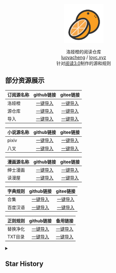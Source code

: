 <div align="center">
<img width="125" height="125" src="/订阅/洛娅橙/主页/favicon.svg" alt="luoyacheng"/>

洛娅橙的阅读仓库
<br>
<a href="https://github.com/Luoyacheng" target="_blank">luoyacheng</a> / <a href="https://loyc.xyz" target="_blank">loyc.xyz</a>  
针对[阅读3.0](https://github.com/gedoor/legado)制作的源和规则
</div>

## 部分资源展示
|订阅源名称|github链接|gitee链接|
|:--|:-:|:-:|
|洛娅橙|[一键导入](https://loyc.xyz/b/cdx.html?src=legado://import/importonline?src=https://github.com/luoyacheng/yuedu/raw/main/订阅/洛娅橙/lyc.json)|[一键导入](https://loyc.xyz/b/cdx.html?src=legado://import/importonline?src=https://gitee.com/lyc486/yuedu2/raw/main/订阅/洛娅橙/lyc.json)|
|源仓库|[一键导入](https://loyc.xyz/b/cdx.html?src=legado://import/importonline?src=https://github.com/luoyacheng/yuedu/raw/main/订阅/源仓库/yck.json)|[一键导入](https://loyc.xyz/b/cdx.html?src=legado://import/importonline?src=https://gitee.com/lyc486/yuedu2/raw/main/订阅/源仓库/yck.json)|
|导入|[一键导入](https://loyc.xyz/b/cdx.html?src=legado://import/importonline?src=https://github.com/luoyacheng/yuedu/raw/main/订阅/导入/daoru.json)|[一键导入](https://loyc.xyz/b/cdx.html?src=legado://import/importonline?src=https://gitee.com/lyc486/yuedu2/raw/main/订阅/导入/daoru.json)|

|小说源名称|github链接|gitee链接|
|:--|:-:|:-:|
|pixiv|[一键导入](https://loyc.xyz/b/cdx.html?src=legado://import/importonline?src=https://github.com/luoyacheng/yuedu/raw/main/书源/pixiv小说/pixiv.json)|[一键导入](https://loyc.xyz/b/cdx.html?src=legado://import/importonline?src=https://gitee.com/lyc486/yuedu2/raw/main/书源/pixiv小说/pixiv.json)|
|八叉|[一键导入](https://loyc.xyz/b/cdx.html?src=legado://import/importonline?src=https://github.com/luoyacheng/yuedu/raw/main/书源/八叉/8x.json)|[一键导入](https://loyc.xyz/b/cdx.html?src=legado://import/importonline?src=https://gitee.com/lyc486/yuedu2/raw/main/书源/八叉/8x.json)|

|漫画源名称|github链接|gitee链接|
|:--|:-:|:-:|
|绅士漫画|[一键导入](https://loyc.xyz/b/cdx.html?src=legado://import/importonline?src=https://github.com/luoyacheng/yuedu/raw/main/漫画/绅士漫画/shenshi.json)|[一键导入](https://loyc.xyz/b/cdx.html?src=legado://import/importonline?src=https://gitee.com/lyc486/yuedu2/raw/main/漫画/绅士漫画/shenshi.json)|
|读漫屋|[一键导入](https://loyc.xyz/b/cdx.html?src=legado://import/importonline?src=https://github.com/luoyacheng/yuedu/raw/main/漫画/读漫屋/duman.json)|[一键导入](https://loyc.xyz/b/cdx.html?src=legado://import/importonline?src=https://gitee.com/lyc486/yuedu2/raw/main/漫画/读漫屋/duman.json)|

|字典规则|github链接|gitee链接|
|:--|:-:|:-:|
|合集|[一键导入](https://loyc.xyz/b/cdx.html?src=legado://import/importonline?src=https://github.com/luoyacheng/yuedu/raw/main/字典/合集/zdhj.json)|[一键导入](https://loyc.xyz/b/cdx.html?src=legado://import/importonline?src=https://gitee.com/lyc486/yuedu2/raw/main/字典/合集/zdhj.json)|
|百度汉语|[一键导入](https://loyc.xyz/b/cdx.html?src=legado://import/importonline?src=https://github.com/luoyacheng/yuedu/raw/main/字典/百度汉语/baiducd.json)|[一键导入](https://loyc.xyz/b/cdx.html?src=legado://import/importonline?src=https://gitee.com/lyc486/yuedu2/raw/main/字典/百度汉语/baiducd.json)|

|正则规则|github链接|备用链接|
|:--|:-:|:-:|
|替换净化|[一键导入](https://loyc.xyz/b/cdx.html?src=legado://import/importonline?src=https://github.com/luoyacheng/yuedu/raw/main/净化/合集/jh.json)|[一键导入](https://loyc.xyz/b/cdx.html?src=legado://import/importonline?src=https://github.moeyy.xyz/https://github.com/Luoyacheng/yuedu/blob/main/净化/合集/jh.json)|
|TXT目录|[一键导入](https://loyc.xyz/b/cdx.html?src=legado://import/importonline?src=https://github.com/luoyacheng/yuedu/raw/main/目录/合集/mlhj.json)|[一键导入](https://loyc.xyz/b/cdx.html?src=legado://import/importonline?src=https://github.moeyy.xyz/https://github.com/Luoyacheng/yuedu/blob/main/目录/合集/mlhj.json)|

<details>
<summary><h2>Star History</h2></summary>

<picture>
   <source media="(prefers-color-scheme: dark)" srcset="https://api.star-history.com/svg?repos=luoyacheng/yuedu&type=Date&theme=dark" />
   <source media="(prefers-color-scheme: light)" srcset="https://api.star-history.com/svg?repos=luoyacheng/yuedu&type=Date" />
   <img alt="Star History Chart" src="https://api.star-history.com/svg?repos=luoyacheng/yuedu&type=Date" />
</picture>
</details>